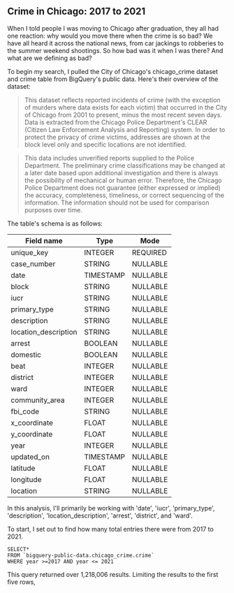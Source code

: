 ## Crime in Chicago: 2017 to 2021

When I told people I was moving to Chicago after graduation, they all had one reaction: why would you move there when the crime is so bad? We have all heard it across the national news, from car jackings to robberies to the summer weekend shootings. So how bad was it when I was there? And what are we defining as bad?

To begin my search, I pulled the City of Chicago's chicago_crime dataset and crime table from BigQuery's public data. Here's their overview of the dataset:

> This dataset reflects reported incidents of crime (with the exception of murders where data exists for each victim) that occurred in the City of Chicago from 2001 to present, minus the most recent seven days. Data is extracted from the Chicago Police Department's CLEAR (Citizen Law Enforcement Analysis and Reporting) system. In order to protect the privacy of crime victims, addresses are shown at the block level only and specific locations are not identified.

>This data includes unverified reports supplied to the Police Department. The preliminary crime classifications may be changed at a later date based upon additional investigation and there is always the possibility of mechanical or human error. Therefore, the Chicago Police Department does not guarantee (either expressed or implied) the accuracy, completeness, timeliness, or correct sequencing of the information. The information should not be used for comparison purposes over time.

The table's schema is as follows: 

| Field name  | Type | Mode |
| ------------- | ------------- | ------------- |
| unique_key | INTEGER  | REQUIRED |
| case_number | STRING | NULLABLE |
| date | TIMESTAMP  | NULLABLE |
| block  | STRING  | NULLABLE |
| iucr  | STRING  | NULLABLE |
| primary_type  | STRING  | NULLABLE |
| description | STRING  | NULLABLE |
| location_description  | STRING  | NULLABLE |
| arrest  | BOOLEAN  | NULLABLE |
| domestic  | BOOLEAN  | NULLABLE |
| beat  | INTEGER  | NULLABLE |
| district  | INTEGER  | NULLABLE |
| ward  | INTEGER  | NULLABLE |
| community_area  | INTEGER  | NULLABLE |
| fbi_code  | STRING  | NULLABLE |
| x_coordinate  | FLOAT  | NULLABLE |
| y_coordinate  | FLOAT | NULLABLE |
| year  | INTEGER  | NULLABLE |
| updated_on  | TIMESTAMP  | NULLABLE |
| latitude  | FLOAT  | NULLABLE |
| longitude  | FLOAT  | NULLABLE |
| location  | STRING  | NULLABLE |

In this analysis, I'll primarily be working with 'date', 'iucr', 'primary_type', 'description', 'location_description', 'arrest', 'district', and 'ward'. 

To start, I set out to find how many total entries there were from 2017 to 2021. 

```
SELECT*
FROM `bigquery-public-data.chicago_crime.crime`
WHERE year >=2017 AND year <= 2021
```
This query returned over 1,218,006 results. Limiting the results to the first five rows, 





